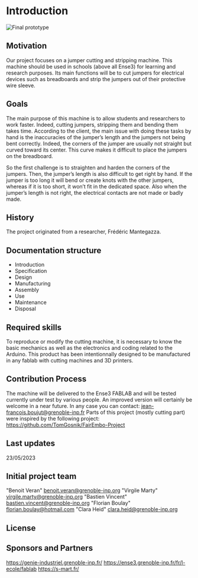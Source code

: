 # Introduction

![Final prototype](https://github.com/BenoitGI/Jumper-Machine-/blob/main/Sources/Images/Final%20prototype.jpg)

## Motivation

Our project focuses on a jumper cutting and stripping machine.
This machine should be used in schools (above all Ense3) for learning and research purposes.
Its main functions will be to cut jumpers for electrical devices such as breadboards and strip the jumpers out of their protective wire sleeve.

## Goals

The main purpose of this machine is to allow students and researchers to work faster.
Indeed, cutting jumpers, stripping them and bending them takes time.
According to the client, the main issue with doing these tasks by hand is the inaccuracies of the jumper’s length and the jumpers not being bent correctly.
Indeed, the corners of the jumper are usually not straight but curved toward its center. This curve makes it difficult to place the jumpers on the breadboard. 

So the first challenge is to straighten and harden the corners of the jumpers.
Then, the jumper’s length is also difficult to get right by hand.
If the jumper is too long it will bend or create knots with the other jumpers, whereas if it is too short, it won’t fit in the dedicated space.
Also when the jumper’s length is not right, the electrical contacts are not made or badly made.

## History

The project originated from a researcher, Frédéric Mantegazza.

## Documentation structure

- Introduction
- Specification
- Design 
- Manufacturing
- Assembly
- Use
- Maintenance
- Disposal

## Required skills

To reproduce or modify the cutting machine, it is necessary to know the basic mechanics as well as the electronics and coding related to the Arduino.
This product has been intentionnally designed to be manufactured in any fablab with cutting machines and 3D printers.

## Contribution Process

The machine will be delivered to the Ense3 FABLAB and will be tested currently under test by various people.
An improved version will certainly be welcome in a near future.
In any case you can contact: jean-francois.boujut@grenoble-inp.fr
Parts of this project (mostly cutting part) were inspired by the following project: https://github.com/TomGosnik/FairEmbo-Project

## Last updates 

23/05/2023

## Initial project team

"Benoit Veran" benoit.veran@grenoble-inp.org
"Virgile Marty" virgile.marty@grenoble-inp.org
"Bastien Vincent" bastien.vincent@grenoble-inp.org
"Florian Boulay" florian.boulay@hotmail.com
"Clara Heid" clara.heid@grenoble-inp.org

## License


## Sponsors and Partners

https://genie-industriel.grenoble-inp.fr/
https://ense3.grenoble-inp.fr/fr/l-ecole/fablab
https://s-mart.fr/
